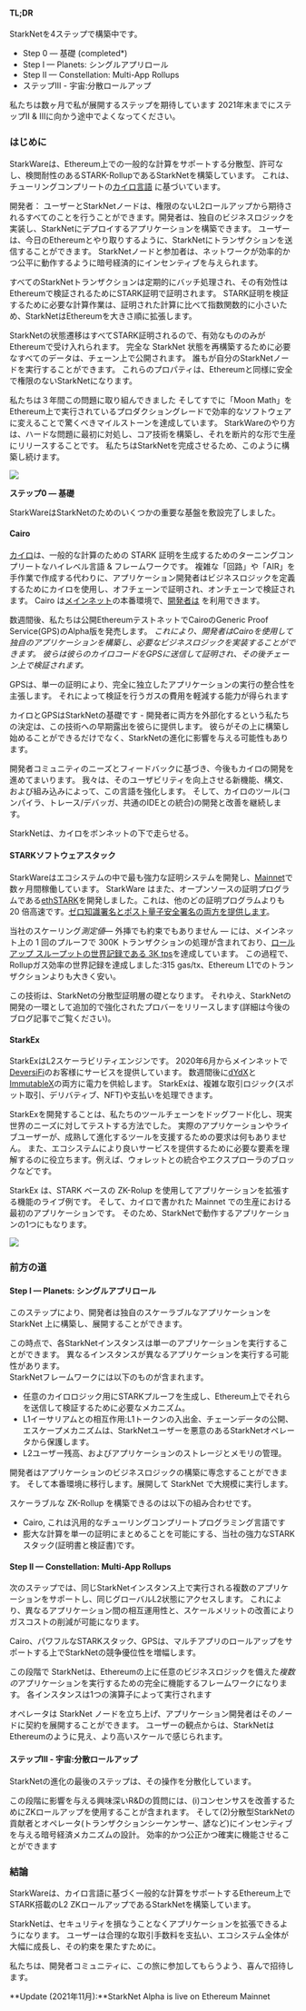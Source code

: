 #### **TL;DR**

StarkNetを4ステップで構築中です。

* Step 0 — 基礎 (completed*)
* Step I — Planets: シングルアプリロール
* Step II — Constellation: Multi-App Rollups
* ステップIII - 宇宙:分散ロールアップ

私たちは数ヶ月で私が展開するステップを期待しています 2021年末までにステップII & IIIに向かう途中でよくなってください。

### **はじめに**

StarkWareは、Ethereum上での一般的な計算をサポートする分散型、許可なし、検閲耐性のあるSTARK-RollupであるStarkNetを構築しています。 これは、チューリングコンプリートの[カイロ言語](https://www.cairo-lang.org/) に基づいています。

開発者： ユーザーとStarkNetノードは、権限のないL2ロールアップから期待されるすべてのことを行うことができます。開発者は、独自のビジネスロジックを実装し、StarkNetにデプロイするアプリケーションを構築できます。 ユーザーは、今日のEthereumとやり取りするように、StarkNetにトランザクションを送信することができます。 StarkNetノードと参加者は、ネットワークが効率的かつ公平に動作するように暗号経済的にインセンティブを与えられます。

すべてのStarkNetトランザクションは定期的にバッチ処理され、その有効性はEthereumで検証されるためにSTARK証明で証明されます。 STARK証明を検証するために必要な計算作業は、証明された計算に比べて指数関数的に小さいため、StarkNetはEthereumを大きさ順に拡張します。

StarkNetの状態遷移はすべてSTARK証明されるので、有効なもののみがEthereumで受け入れられます。 完全な StarkNet 状態を再構築するために必要なすべてのデータは、チェーン上で公開されます。 誰もが自分のStarkNetノードを実行することができます。 これらのプロパティは、Ethereumと同様に安全で権限のないStarkNetになります。

私たちは３年間この問題に取り組んできました そしてすでに「Moon Math」をEthereum上で実行されているプロダクショングレードで効率的なソフトウェアに変えることで驚くべきマイルストーンを達成しています。 StarkWareのやり方は、ハードな問題に最初に対処し、コア技術を構築し、それを断片的な形で生産にリリースすることです。 私たちはStarkNetを完成させるため、このように構築し続けます。

![](/assets/ontheroad_02.png)

**ステップ0 — 基礎**

StarkWareはStarkNetのためのいくつかの重要な基盤を敷設完了しました。

#### **Cairo**

[カイロ](https://twitter.com/StarkWareLtd/status/1300353049836376066?s=20)は、一般的な計算のための STARK 証明を生成するためのターニングコンプリートなハイレベル言語 & フレームワークです。 複雑な「回路」や「AIR」を手作業で作成する代わりに、アプリケーション開発者はビジネスロジックを定義するためにカイロを使用し、オフチェーンで証明され、オンチェーンで検証されます。 Cairo は[メインネット](https://twitter.com/StarkWareLtd/status/1320695603492507648?s=20)の本番環境で、[開発者は](http://cairo-lang.org/) を利用できます。

数週間後、私たちは公開EthereumテストネットでCairoのGeneric Proof Service(GPS)のAlpha版を発売します。 *これにより、開発者はCairoを使用して独自のアプリケーションを構築し、必要なビジネスロジックを実装することができます。 彼らは彼らのカイロコードをGPSに送信して証明され、その後チェーン上で検証されます。*

GPSは、単一の証明により、完全に独立したアプリケーションの実行の整合性を主張します。 それによって検証を行うガスの費用を軽減する能力が得られます

カイロとGPSはStarkNetの基礎です - 開発者に両方を外部化するという私たちの決定は、この技術への早期露出を彼らに提供します。 彼らがその上に構築し始めることができるだけでなく、StarkNetの進化に影響を与える可能性もあります。

開発者コミュニティのニーズとフィードバックに基づき、今後もカイロの開発を進めてまいります。 我々は、そのユーザビリティを向上させる新機能、構文、および組み込みによって、この言語を強化します。 そして、カイロのツール(コンパイラ、トレース/デバッガ、共通のIDEとの統合)の開発と改善を継続します。

StarkNetは、カイロをボンネットの下で走らせる。

#### **STARKソフトウェアスタック**

StarkWareはエコシステムの中で最も強力な証明システムを開発し、[Mainnet](https://medium.com/starkware/starks-over-mainnet-b83e63db04c0)で数ヶ月間稼働しています。 StarkWare はまた、オープンソースの証明プログラムである[ethSTARK](https://twitter.com/StarkWareLtd/status/1264911004099543040?s=20)を開発しました。これは、他のどの証明プログラムよりも 20 倍高速です。[ゼロ知識署名とポスト量子安全署名の両方を提供します](https://twitter.com/StarkWareLabs/status/1331930111227080709)。

当社のスケーリング*測定値*— 外挿でも約束でもありません — には、メインネット上の 1 回のプルーフで 300K トランザクションの処理が含まれており、[ロールアップ スループットの世界記録である 3K tps](https://twitter.com/StarkWareLtd/status/1287770381525422082?s=20)を達成しています。 この過程で、Rollupガス効率の世界記録を達成しました:315 gas/tx、Ethereum L1でのトランザクションよりも大きく安い。

この技術は、StarkNetの分散型証明層の礎となります。 それゆえ、StarkNetの開発の一環として追加的で強化されたプロバーをリリースします(詳細は今後のブログ記事でご覧ください)。

#### **StarkEx**

StarkExはL2スケーラビリティエンジンです。 2020年6月からメインネットで[DeversiFi](https://twitter.com/deversifi)のお客様にサービスを提供しています。 数週間後に[dYdX](https://twitter.com/dydxprotocol)と[ImmutableX](https://twitter.com/Immutable)の両方に電力を供給します。 StarkExは、複雑な取引ロジック(スポット取引、デリバティブ、NFT)や支払いを処理できます。

StarkExを開発することは、私たちのツールチェーンをドッグフード化し、現実世界のニーズに対してテストする方法でした。 実際のアプリケーションやライブユーザーが、成熟して進化するツールを支援するための要求は何もありません。 また、エコシステムにより良いサービスを提供するために必要な要素を理解するのに役立ちます。例えば、ウォレットとの統合やエクスプローラのブロックなどです。

StarkEx は、STARK ベースの ZK-Rolup を使用してアプリケーションを拡張する機能のライブ例です。 そして、カイロで書かれた Mainnet での生産における最初のアプリケーションです。 そのため、StarkNetで動作するアプリケーションの1つにもなります。

![](/assets/ontheroad_03.png)

### **前方の道**

#### **Step I — Planets: シングルアプリロール**

このステップにより、開発者は独自のスケーラブルなアプリケーションを StarkNet 上に構築し、展開することができます。

この時点で、各StarkNetインスタンスは単一のアプリケーションを実行することができます。 異なるインスタンスが異なるアプリケーションを実行する可能性があります。\
StarkNetフレームワークには以下のものが含まれます。

* 任意のカイロロジック用にSTARKプルーフを生成し、Ethereum上でそれらを送信して検証するために必要なメカニズム。
* L1イーサリアムとの相互作用:L1トークンの入出金、チェーンデータの公開、エスケープメカニズムは、StarkNetユーザーを悪意のあるStarkNetオペレータから保護します。
* L2ユーザー残高、およびアプリケーションのストレージとメモリの管理。

開発者はアプリケーションのビジネスロジックの構築に専念することができます。 そして本番環境に移行します。展開して StarkNet で大規模に実行します。

スケーラブルな ZK-Rollup を構築できるのは以下の組み合わせです。

* Cairo, これは汎用的なチューリングコンプリートプログラミング言語です
* 膨大な計算を単一の証明にまとめることを可能にする、当社の強力なSTARKスタック(証明書と検証書)です。

#### **Step II — Constellation: Multi-App Rollups**

次のステップでは、同じStarkNetインスタンス上で実行される複数のアプリケーションをサポートし、同じグローバルL2状態にアクセスします。 これにより、異なるアプリケーション間の相互運用性と、スケールメリットの改善によりガスコストの削減が可能になります。

Cairo、パワフルなSTARKスタック、GPSは、マルチアプリのロールアップをサポートする上でStarkNetの競争優位性を増幅します。

この段階で StarkNetは、Ethereumの上に任意のビジネスロジックを備えた*複数の*アプリケーションを実行するための完全に機能するフレームワークになります。 各インスタンスは1つの演算子によって実行されます

オペレータは StarkNet ノードを立ち上げ、アプリケーション開発者はそのノードに契約を展開することができます。 ユーザーの観点からは、StarkNetはEthereumのように見え、より高いスケールで感じられます。

#### **ステップIII - 宇宙:分散ロールアップ**

StarkNetの進化の最後のステップは、その操作を分散化しています。

この段階に影響を与える興味深いR&Dの質問には、(i)コンセンサスを改善するためにZKロールアップを使用することが含まれます。 そして(2)分散型StarkNetの貢献者とオペレータ(トランザクションシーケンサー、諺など)にインセンティブを与える暗号経済メカニズムの設計。 効率的かつ公正かつ確実に機能させることができます

### **結論**

StarkWareは、カイロ言語に基づく一般的な計算をサポートするEthereum上でSTARK搭載のL2 ZKロールアップであるStarkNetを構築しています。

StarkNetは、セキュリティを損なうことなくアプリケーションを拡張できるようになります。 ユーザーは合理的な取引手数料を支払い、エコシステム全体が大幅に成長し、その約束を果たすために。

私たちは、開発者コミュニティに、この旅に[](https://twitter.com/StarkWareLtd)参加してもらうよう、喜んで招待します。

**Update (2021年11月):**StarkNet Alpha is live on Ethereum Mainnet